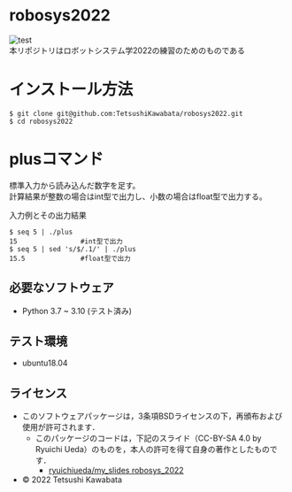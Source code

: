 # robosys2022
![test](https://github.com/TetsushiKawabata/robosys2022/actions/workflows/test.yml/badge.svg)  
本リポジトリはロボットシステム学2022の練習のためのものである

# インストール方法
```
$ git clone git@github.com:TetsushiKawabata/robosys2022.git
$ cd robosys2022
```
# plusコマンド
標準入力から読み込んだ数字を足す。  
計算結果が整数の場合はint型で出力し、小数の場合はfloat型で出力する。  
  
入力例とその出力結果
```
$ seq 5 | ./plus
15                #int型で出力
$ seq 5 | sed 's/$/.1/' | ./plus
15.5              #float型で出力
```

## 必要なソフトウェア
* Python 3.7 ~ 3.10 (テスト済み)

## テスト環境
* ubuntu18.04

## ライセンス
* このソフトウェアパッケージは，3条項BSDライセンスの下，再頒布および使用が許可されます．
  * このパッケージのコードは，下記のスライド（CC-BY-SA 4.0 by Ryuichi Ueda）のものを，本人の許可を得て自身の著作としたものです．
      * [ryuichiueda/my_slides robosys_2022](https://github.com/ryuichiueda/my_slides/tree/master/robosys_2022)
* © 2022 Tetsushi Kawabata
